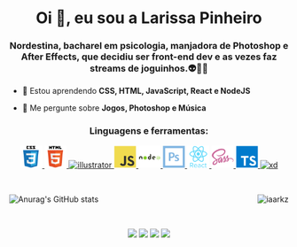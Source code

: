 <h1 align="center">Oi 👋, eu sou a Larissa Pinheiro</h1>
<h3 align="center">Nordestina, bacharel em psicologia, manjadora de Photoshop e After Effects, que decidiu ser front-end dev e as vezes faz streams de joguinhos.👽🏳️‍🌈</h3>

- 📖 Estou aprendendo **CSS, HTML, JavaScript, React e NodeJS**

- 💬 Me pergunte sobre **Jogos, Photoshop e Música**

</p><h3 align="center">Linguagens e ferramentas:</h3>
<p align="center"> <a href="https://www.w3schools.com/css/" target="_blank"> <img src="https://raw.githubusercontent.com/devicons/devicon/master/icons/css3/css3-original-wordmark.svg" alt="css3" width="40" height="40"/> </a> <a href="https://www.w3.org/html/" target="_blank"> <img src="https://raw.githubusercontent.com/devicons/devicon/master/icons/html5/html5-original-wordmark.svg" alt="html5" width="40" height="40"/> </a> <a href="https://www.adobe.com/in/products/illustrator.html" target="_blank"> <img src="https://www.vectorlogo.zone/logos/adobe_illustrator/adobe_illustrator-icon.svg" alt="illustrator" width="40" height="40"/> </a> <a href="https://developer.mozilla.org/en-US/docs/Web/JavaScript" target="_blank"> <img src="https://raw.githubusercontent.com/devicons/devicon/master/icons/javascript/javascript-original.svg" alt="javascript" width="40" height="40"/> </a> <a href="https://nodejs.org" target="_blank"> <img src="https://raw.githubusercontent.com/devicons/devicon/master/icons/nodejs/nodejs-original-wordmark.svg" alt="nodejs" width="40" height="40"/> </a> <a href="https://www.photoshop.com/en" target="_blank"> <img src="https://raw.githubusercontent.com/devicons/devicon/master/icons/photoshop/photoshop-line.svg" alt="photoshop" width="40" height="40"/> </a> <a href="https://reactjs.org/" target="_blank"> <img src="https://raw.githubusercontent.com/devicons/devicon/master/icons/react/react-original-wordmark.svg" alt="react" width="40" height="40"/> </a> <a href="https://sass-lang.com" target="_blank"> <img src="https://raw.githubusercontent.com/devicons/devicon/master/icons/sass/sass-original.svg" alt="sass" width="40" height="40"/> </a> <a href="https://www.typescriptlang.org/" target="_blank"> <img src="https://raw.githubusercontent.com/devicons/devicon/master/icons/typescript/typescript-original.svg" alt="typescript" width="40" height="40"/> </a> <a href="https://www.adobe.com/products/xd.html" target="_blank"> <img src="https://cdn.worldvectorlogo.com/logos/adobe-xd.svg" alt="xd" width="40" height="40"/> </a> </p>
<br>

<img align="right" src="https://github-readme-stats.vercel.app/api/top-langs?username=iaarkz&show_icons=true&locale=en&layout=compact" alt="iaarkz" /> <a align="left"> 
![Anurag's GitHub stats](https://github-readme-stats.vercel.app/api?username=iaarkz&show_icons=true&theme=github_dark) </a>

<br>
<p align="center"><a href="https://github.com/iaarkz"><img src="https://img.shields.io/github/followers/iaarkz?style=social"></a>
<a href="https://twitter.com/_aarkz"><img src="https://img.shields.io/twitter/follow/_aarkz?style=social"></a>
<a href="https://www.linkedin.com/in/larissavspinheiro/"><img src="https://img.shields.io/badge/-larissavspinheiro-blue?style=flat&logo=linkedin"></a>
<a href="mailto:larissavspinheiro"><img src="https://img.shields.io/badge/Email-white?style=flat&logo=gmail"></a></p>
